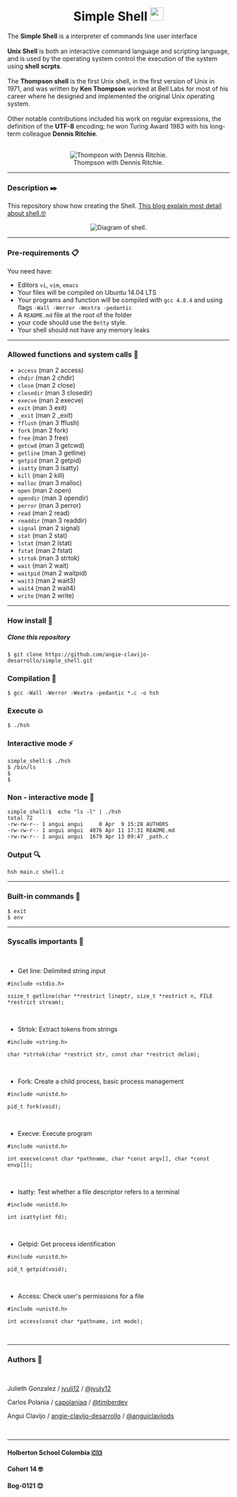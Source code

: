 <div align="center">

# Simple Shell <img src="https://raw.githubusercontent.com/MartinHeinz/MartinHeinz/master/wave.gif" width="30px">

</div>

The **Simple Shell** is a interpreter of commands line user interface<br>
<br>
**Unix Shell** is both an interactive command language and scripting language, and is used by the operating system control the execution of the system using **shell scrpts**.<br>
<br>
The **Thompson shell** is the first Unix shell, in the first version of Unix in 1971, and was written by **Ken Thompson**  worked at Bell Labs for most of his career where he designed and implemented the original Unix operating system.<br>
<br>
Other notable contributions included his work on regular expressions, the definition of the **UTF-8** encoding; he won Turing Award 1983  with his long-term colleague **Dennis Ritchie**.<br>
<br>
<div align="center">

![Thompson with Dennis Ritchie.](https://upload.wikimedia.org/wikipedia/commons/1/1b/Ken_Thompson_and_Dennis_Ritchie--1973.jpg)
<br>
Thompson with Dennis Ritchie.
</div>
<hr>



### Description ✒️

This repository show how creating the Shell.  <a href =  https://www.linkedin.com/pulse/shell-what-happens-ls-l-c-angui-clavijo-gutierrez>This blog explain most detail about shell.🤓 </a>


<div align="center">

![Diagram of shell.](https://raw.githubusercontent.com/angie-clavijo-desarrollo/simple_shell/master/shell.jpg)

</div>
<hr>


### Pre-requirements 📋
You need have:
* Editors `vi`, `vim`, `emacs`
* Your files will be compiled on Ubuntu 14.04 LTS
* Your programs and function will be compiled with `gcc 4.8.4` and using flags `-Wall -Werror -Wextra -pedantic`
* A `README.md` file at the root of the folder
* your code should use the `Betty` style.
* Your shell should not have any memory leaks


<hr>



###  Allowed functions and system calls 🔧

* `access`  (man 2 access)
* `chdir` (man 2 chdir)
* `close` (man 2 close)
* `closedir` (man 3 closedir)
* `execve` (man 2 execve)
* `exit` (man 3 exit)
* `_exit` (man 2 _exit)
* `fflush` (man 3 fflush)
* `fork` (man 2 fork)
* `free` (man 3 free)
* `getcwd` (man 3 getcwd)
* `getline` (man 3 getline)
* `getpid` (man 2 getpid)
* `isatty` (man 3 isatty)
* `kill` (man 2 kill)
* `malloc` (man 3 malloc)
* `open` (man 2 open)
* `opendir` (man 3 opendir)
* `perror` (man 3 perror)
* `read` (man 2 read)
* `readdir` (man 3 readdir)
* `signal` (man 2 signal)
* `stat` (man 2 stat)
* `lstat` (man 2 lstat)
* `fstat` (man 2 fstat)
* `strtok` (man 3 strtok)
* `wait` (man 2 wait)
* `waitpid` (man 2 waitpid)
* `wait3` (man 2 wait3)
* `wait4` (man 2 wait4)
* `write` (man 2 write)

<hr>

### How install 🚀

##### Clone this repository
```
$ git clone https://github.com/angie-clavijo-desarrollo/simple_shell.git
```

### Compilation 🚩
```
$ gcc -Wall -Werror -Wextra -pedantic *.c -o hsh
```
### Execute 💥
```
$ ./hsh
``` 

### Interactive mode ⚡️

```
simple_shell:$ ./hsh
$ /bin/ls
$
$
```

### Non - interactive mode 🧐

```
simple_shell:$  echo "ls -l" | ./hsh 
total 72
-rw-rw-r-- 1 angui angui     0 Apr  9 15:28 AUTHORS
-rw-rw-r-- 1 angui angui  4076 Apr 11 17:31 README.md
-rw-rw-r-- 1 angui angui  1679 Apr 13 09:47 _path.c
```

### Output 🔍️

```
hsh main.c shell.c
```
<hr>

### Built-in commands 📌

```
$ exit 
$ env
```

<hr>

### Syscalls importants 💚

<br>

* Get line:  Delimited string input
```
#include <stdio.h>

ssize_t getline(char **restrict lineptr, size_t *restrict n, FILE *restrict stream);
```
<br>

* Strtok: Extract tokens from strings

```
#include <string.h>

char *strtok(char *restrict str, const char *restrict delim);
```

<br>

* Fork: Create a child process, basic process management

```
#include <unistd.h>

pid_t fork(void);
```

<br>

* Execve: Execute program
```
#include <unistd.h>

int execve(const char *pathname, char *const argv[], char *const envp[]);
```

<br>

* Isatty: Test whether a file descriptor refers to a terminal
```
#include <unistd.h>

int isatty(int fd);
```
<br>

* Getpid: Get process identification
```
#include <unistd.h>

pid_t getpid(void);
```
<br>

* Access: Check user's permissions for a file
```
#include <unistd.h>

int access(const char *pathname, int mode);
```


<br>
<hr>

### Authors 👷
<br>

Julieth Gonzalez /
<a href=https://github.com/jyuly12>jyuli12</a> /
<a href= https://twitter.com/jyuly12>@jyuly12</a>

Carlos Polania /
<a href="https://github.com/capolaniaq">capolaniaq</a> /
<a href= https://twitter.com/timberdev>@timberdev
</a>

Angui Clavijo /
<a href="https://github.com/angie-clavijo-desarrollo">angie-clavijo-desarrollo</a> /
<a href = https://twitter.com/anguiclavijods>@anguiclavijods</a>

<br>
<hr>

#### Holberton School Colombia 🇨🇴
#### Cohort 14 🤓
#### Bog-0121 😊




